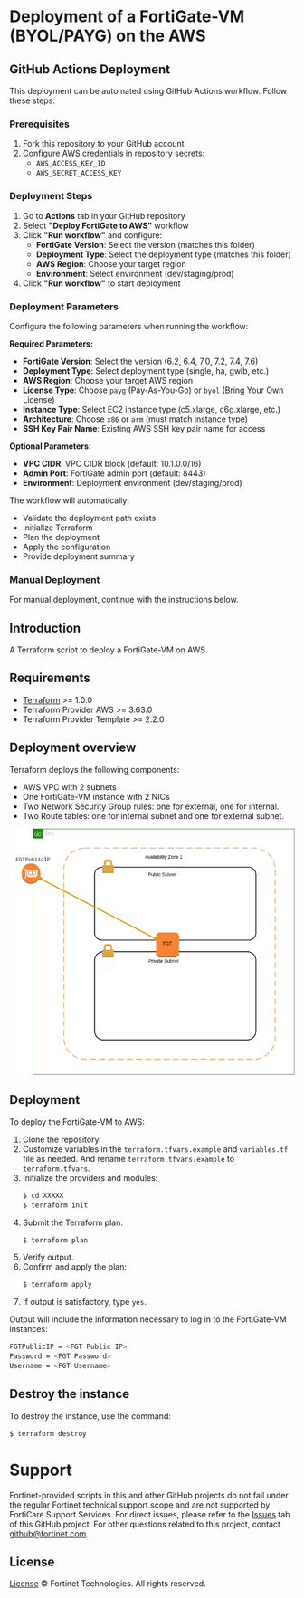 # Deployment of a FortiGate-VM (BYOL/PAYG)  on the AWS

## GitHub Actions Deployment

This deployment can be automated using GitHub Actions workflow. Follow these steps:

### Prerequisites
1. Fork this repository to your GitHub account
2. Configure AWS credentials in repository secrets:
   - `AWS_ACCESS_KEY_ID`
   - `AWS_SECRET_ACCESS_KEY`

### Deployment Steps
1. Go to **Actions** tab in your GitHub repository
2. Select **"Deploy FortiGate to AWS"** workflow
3. Click **"Run workflow"** and configure:
   - **FortiGate Version**: Select the version (matches this folder)
   - **Deployment Type**: Select the deployment type (matches this folder)
   - **AWS Region**: Choose your target region
   - **Environment**: Select environment (dev/staging/prod)
4. Click **"Run workflow"** to start deployment

### Deployment Parameters
Configure the following parameters when running the workflow:

**Required Parameters:**
- **FortiGate Version**: Select the version (6.2, 6.4, 7.0, 7.2, 7.4, 7.6)
- **Deployment Type**: Select deployment type (single, ha, gwlb, etc.)
- **AWS Region**: Choose your target AWS region
- **License Type**: Choose `payg` (Pay-As-You-Go) or `byol` (Bring Your Own License)
- **Instance Type**: Select EC2 instance type (c5.xlarge, c6g.xlarge, etc.)
- **Architecture**: Choose `x86` or `arm` (must match instance type)
- **SSH Key Pair Name**: Existing AWS SSH key pair name for access

**Optional Parameters:**
- **VPC CIDR**: VPC CIDR block (default: 10.1.0.0/16)
- **Admin Port**: FortiGate admin port (default: 8443)
- **Environment**: Deployment environment (dev/staging/prod)



The workflow will automatically:
- Validate the deployment path exists
- Initialize Terraform
- Plan the deployment
- Apply the configuration
- Provide deployment summary

### Manual Deployment
For manual deployment, continue with the instructions below.


## Introduction
A Terraform script to deploy a FortiGate-VM on AWS

## Requirements
* [Terraform](https://learn.hashicorp.com/terraform/getting-started/install.html) >= 1.0.0
* Terraform Provider AWS >= 3.63.0
* Terraform Provider Template >= 2.2.0


## Deployment overview
Terraform deploys the following components:
   - AWS VPC with 2 subnets
   - One FortiGate-VM instance with 2 NICs
   - Two Network Security Group rules: one for external, one for internal.
   - Two Route tables: one for internal subnet and one for external subnet.

![single-architecture](./aws-topology-single.png?raw=true "GWLB Architecture")

## Deployment
To deploy the FortiGate-VM to AWS:
1. Clone the repository.
2. Customize variables in the `terraform.tfvars.example` and `variables.tf` file as needed.  And rename `terraform.tfvars.example` to `terraform.tfvars`.
3. Initialize the providers and modules:
   ```sh
   $ cd XXXXX
   $ terraform init
    ```
4. Submit the Terraform plan:
   ```sh
   $ terraform plan
   ```
5. Verify output.
6. Confirm and apply the plan:
   ```sh
   $ terraform apply
   ```
7. If output is satisfactory, type `yes`.

Output will include the information necessary to log in to the FortiGate-VM instances:
```sh
FGTPublicIP = <FGT Public IP>
Password = <FGT Password>
Username = <FGT Username>
```

## Destroy the instance
To destroy the instance, use the command:
```sh
$ terraform destroy
```

# Support
Fortinet-provided scripts in this and other GitHub projects do not fall under the regular Fortinet technical support scope and are not supported by FortiCare Support Services.
For direct issues, please refer to the [Issues](https://github.com/fortinet/fortigate-terraform-deploy/issues) tab of this GitHub project.
For other questions related to this project, contact [github@fortinet.com](mailto:github@fortinet.com).

## License
[License](https://github.com/fortinet/fortigate-terraform-deploy/blob/master/LICENSE) © Fortinet Technologies. All rights reserved.



